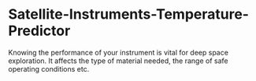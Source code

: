 # Satellite-Instruments-Temperature-Predictor
Knowing the performance of your instrument is vital for deep space exploration. It affects the type of material needed, the range of safe operating conditions etc.
